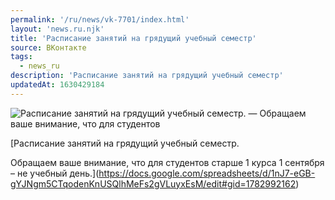 ```yaml
---
permalink: '/ru/news/vk-7701/index.html'
layout: 'news.ru.njk'
title: 'Расписание занятий на грядущий учебный семестр'
source: ВКонтакте
tags:
  - news_ru
description: 'Расписание занятий на грядущий учебный семестр'
updatedAt: 1630429184
---
```

![Расписание занятий на грядущий учебный семестр. — Обращаем ваше внимание, что для студентов](https://sun9-41.userapi.com/sun9-77/impg/6WB522yrcLduczuCwKk_bEo-QJPQrwwyGlUZAw/Iomucazl7js.jpg?size=150x80&quality=96&crop=87,0,900,480&sign=6b38dafd88eeca0a6b03bc7b52ad2cdc&c_uniq_tag=MSCF3xneY1-JqEbCy_ZZX0XAY0J0BAKaZW6OhjzilIM&type=share)

[Расписание занятий на грядущий учебный семестр.

Обращаем ваше внимание, что для студентов старше 1 курса 1 сентября – не учебный день.](https://docs.google.com/spreadsheets/d/1nJ7-eGB-gYJNgm5CTqodenKnUSQlhMeFs2gVLuyxEsM/edit#gid=1782992162)
